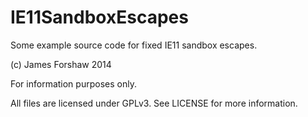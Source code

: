 IE11SandboxEscapes
==================

Some example source code for fixed IE11 sandbox escapes.

(c) James Forshaw 2014

For information purposes only.

All files are licensed under GPLv3. See LICENSE for more information.